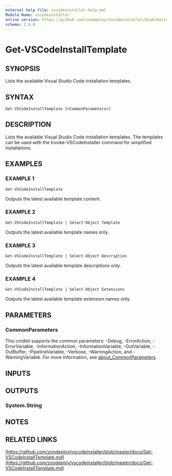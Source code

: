 ```yaml
---
external help file: vscodeinstaller-help.xml
Module Name: vscodeinstaller
online version: https://github.com/zoodeploy/vscodeinstaller/blob/master/docs/Get-VSCodeInstallTemplate.md
schema: 2.0.0
---
```


# Get-VSCodeInstallTemplate

## SYNOPSIS
Lists the available Visual Studio Code installation templates.

## SYNTAX

```
Get-VSCodeInstallTemplate [<CommonParameters>]
```

## DESCRIPTION
Lists the available Visual Studio Code installation templates.
The templates can be used with the
Invoke-VSCodeInstaller command for simplified installations.

## EXAMPLES

### EXAMPLE 1
```
Get-VSCodeInstallTemplate
```

Outputs the latest available template content.

### EXAMPLE 2
```
Get-VSCodeInstallTemplate | Select-Object Template
```

Outputs the latest available template names only.

### EXAMPLE 3
```
Get-VSCodeInstallTemplate | Select-Object Description
```

Outputs the latest available template descriptions only.

### EXAMPLE 4
```
Get-VSCodeInstallTemplate | Select-Object Extensions
```

Outputs the latest available template extension names only.

## PARAMETERS

### CommonParameters
This cmdlet supports the common parameters: -Debug, -ErrorAction, -ErrorVariable, -InformationAction, -InformationVariable, -OutVariable, -OutBuffer, -PipelineVariable, -Verbose, -WarningAction, and -WarningVariable. For more information, see [about_CommonParameters](http://go.microsoft.com/fwlink/?LinkID=113216).

## INPUTS

## OUTPUTS

### System.String
## NOTES

## RELATED LINKS

[https://github.com/zoodeploy/vscodeinstaller/blob/master/docs/Get-VSCodeInstallTemplate.md](https://github.com/zoodeploy/vscodeinstaller/blob/master/docs/Get-VSCodeInstallTemplate.md)

